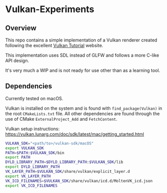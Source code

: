 # Vulkan-Experiments

## Overview

This repo contains a simple implementation of a Vulkan renderer created following the excellent [Vulkan Tutorial](https://vulkan-tutorial.com/) website.

This implementation uses SDL instead of GLFW and follows a more C-like API design.

It's very much a WIP and is not ready for use other than as a learning tool.

## Dependencies

Currently tested on macOS.

Vulkan is installed on the system and is found with `find_package(Vulkan)` in the root `CMakeLists.txt` file. All other dependencies are found through the use of CMake `ExternalProject_Add` and `FetchContent`.

Vulkan setup instructions: https://vulkan.lunarg.com/doc/sdk/latest/mac/getting_started.html

```bash
VULKAN_SDK="<path/to>/vulkan-sdk/macOS"
export VULKAN_SDK
PATH=$PATH:$VULKAN_SDK/bin
export PATH
DYLD_LIBRARY_PATH=$DYLD_LIBRARY_PATH:$VULKAN_SDK/lib
export DYLD_LIBRARY_PATH
VK_LAYER_PATH=$VULKAN_SDK/share/vulkan/explicit_layer.d
export VK_LAYER_PATH
VK_ICD_FILENAMES=$VULKAN_SDK/share/vulkan/icd.d/MoltenVK_icd.json
export VK_ICD_FILENAMES
```
